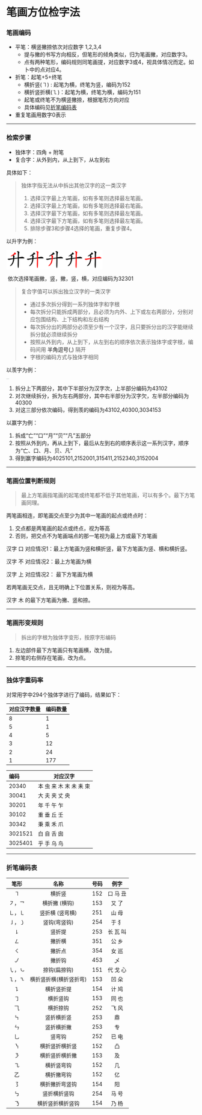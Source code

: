 # 笔画方位检字法

### 笔画编码

* 平笔：横竖撇捺依次对应数字 1,2,3,4
  * 提与撇的书写方向相反，但笔形的倾角类似，归为笔画撇，对应数字3。
  * 点有两种笔形，编码规则同笔画提，对应数字3或4，视具体情况而定。如卜中的点对应4。
* 折笔：起笔+5+终笔
  * 横折竖(㇕)  : 起笔为横，终笔为竖，编码为152
  * 横折竖折横(㇅)：起笔为横，终笔为横，编码为151
  * 起笔或终笔不为横竖撇捺，根据笔形方向对应
  * 具体编码见[折笔编码表](#折笔编码表)
* 重复笔画用数字0表示 

---

###  检索步骤

* 独体字：四角 + 附笔
* 复合字：从外到内，从上到下，从左到右

具体如下：

> 独体字指无法从中拆出其他汉字的这一类汉字
>
> 1. 选择汉字最上方笔画，如有多笔则选择最左笔画。
> 2. 选择汉字最上方笔画，如有多笔则选择最右笔画。
> 3. 选择汉字最下方笔画，如有多笔则选择最左笔画。
> 4. 选择汉字最下方笔画，如有多笔则选择最左笔画。
> 5. 排除步骤3和步骤4选择的笔画，重复步骤4。

以升字为例：

<div style="display: flex"><img src=".\src\32301\1.svg" alt="升1" style="zoom:5%;" /><img src=".\src\32301\2.svg" alt="升2" style="zoom:5%;" /><img src=".\src\32301\3.svg" alt="升3" style="zoom:5%;" /><img src=".\src\32301\4.svg" alt="升4" style="zoom:5%;" /><img 	src=".\src\32301\5.svg" alt="升5" style="zoom:5%;" /></div>

​	依次选择笔画撇，竖，撇，竖，横，对应编码为<a>32301</a>

> 复合字值可以拆出独立汉字的一类汉字
>
> * 通过多次拆分得到一系列独体字和字根
> * 每次拆分只能拆成两部分，且必须为内外、上下或左右两部分，分别对应包围结构、上下结构和左右结构
> * 每次拆分出的两部分必须至少有一个汉字，且只要拆分出的汉字能继续拆分就必须继续拆分
> * 按照从外到内，从上到下，从左到右的顺序依次表示独体字或字根，编码间用 <a>半角逗号(,)</a> 隔开
> * 字根的编码方式与独体字相同

以羡字为例：

<div style="display: flex"><img src=".\src\羡\0.svg" alt="羡0" style="zoom:5%;" /><img src=".\src\羡\1.svg" alt="羡1" style="zoom:5%;" /><img src=".\src\羡\2.svg" alt="羡2" style="zoom:5%;" /><img src=".\src\羡\3.svg" alt="羡3" style="zoom:5%;" /></div>

1. 拆分上下两部分，其中下半部分为汉字<a>次</a>，上半部分编码为<a>43102</a>
2. 对<a>次</a>继续拆分，拆为左右两部分，其中右半部分为汉字<a>欠</a>，左半部分编码为<a>40300</a>
4. 对这三部分依次编码，得到羡的编码为<a>43102,40300,3034153</a>

以赢字为例：

1. 拆成“亡”“口”“月”“贝”“凡”五部分
2. 按照从外到内，再从上到下，最后从左到右的顺序表示这一系列汉字，顺序为“亡、口、月、贝、凡”
3. 得到赢字编码为<a>4025101,2152001,315411,2152340,3152004</a>

---

### 笔画位置判断规则

> 最上方笔画指笔画的起笔或终笔都不低于其他笔画，可以有多个。最下方笔画同理。

两笔画相连，即笔画交点至少为其中一笔画的起点或终点时：

1. 交点都是两笔画的起点或终点，视为等高
2. 否则，把交点不为笔画端点的那一笔视为最上方或最下方笔画

汉字 <a>口</a> 对应情况1：最上方笔画为竖和横折竖，最下方笔画为竖、横和横折竖。

汉字 <a>不</a> 对应情况2：最上方笔画为横

汉字 <a>上</a> 对应情况2： 最下方笔画为横

若两笔画无交点，且无明确上下位置关系，则视为等高。

汉字 <a>木 </a>的最下方笔画为撇、竖和捺。

---

### 笔画形变规则

> 拆出的字根为独体字变形，按原字形编码

1. 左边部件最下方笔画只有笔画横，改为提。
2. 捺笔的右侧存在笔画，改为点。

---

### 独体字重码率

对常用字中294个独体字进行了编码，结果如下：

| 对应汉字数量 | 编码数量 |
| :----------- | :------- |
| 8            | 1        |
| 5            | 1        |
| 4            | 5        |
| 3            | 12       |
| 2            | 24       |
| 1            | 177      |

| 编码    | 对应汉字                |
| :------ | ----------------------- |
| 20340   | 本 虫 来 木 末 未 耒 束 |
| 30041   | 大 夫 夹 丈 央          |
| 30201   | 年 千 午 乍             |
| 30102   | 重 垂 丘 壬             |
| 30342   | 秉 乘 禾 爪             |
| 3021521 | 白 自 舌 囱             |
| 3025401 | 乎 手 乌 鸟             |

---

### 折笔编码表

| 笔形 | 名称 | 号码 | 例字 |
| :----: | :----: | :----: | :----: |
| ㇕ | 横折竖 | 152 | 口 马 丑 |
| ㇇，㇖ | 横折撇 (横钩) | 153 | 又 了 |
| ㇗，㇄ | 竖折横 (竖弯横) | 251 | 山 母 |
| ㇚，㇁ | 竖钩(弯竖钩) | 254 | 于 犭|
| ㇙ | 竖折提 | 253 | 长 瓦 叫 |
| ㇜ | 撇折横 | 351 | 公 乡 |
| ㇛ | 撇折点 | 354 | 女 巡 |
| ㇢ | 撇折钩 | 453 | 乄 |
| ㇂，㇃ | 捺钩(扁捺钩) | 151 | 代 戈 心 |
| ㇅，㇍ | 横折竖折横(横折竖折弯) | 153 | 凹 朵 |
| ㇊ | 横折竖折提 | 154 | 计 鸠 |
| ㇆ | 横折竖钩 | 153 |同 也 |
| ⺄ | 横折捺钩 | 252 | 飞 风 |
| ㇞ | 竖折横折竖 | 253 | 鼎 |
| ㄣ | 竖折横折撇 | 253 | 专 |
| 乚 | 竖弯钩 | 252 | 已 电 |
| ㇎ | 横折竖折横折竖 | 152 | 凸 |
| ㇋ | 横折竖折横折撇 | 153 | 及 |
| ㇈ | 横折竖弯钩 | 152 | 几 |
| 乙 | 横折撇弯钩 | 152 | 亿 |
| ㇌ | 横折撇折弯竖钩 | 154 | 阳 |
| ㇉ | 竖折横折竖钩 | 254 | 马 号 |
| ㇡ | 横折竖折横折竖钩 | 154 | 乃 杨 |